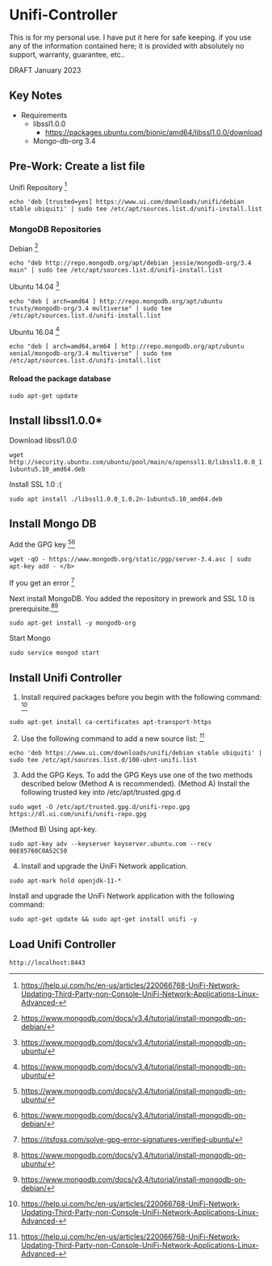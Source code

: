 # Unifi-Controller

This is for my personal use. I have put it here for safe keeping. if you use any of the information contained here; it is provided with absolutely no support, warranty, guarantee, etc..

DRAFT January 2023

## Key Notes
- Requirements 
	- libssl1.0.0
		- https://packages.ubuntu.com/bionic/amd64/libssl1.0.0/download
	- Mongo-db-org 3.4
	

## Pre-Work: Create a list file

Unifi Repository [^1]
```
echo 'deb [trusted=yes] https://www.ui.com/downloads/unifi/debian stable ubiquiti' | sudo tee /etc/apt/sources.list.d/unifi-install.list
```
### MongoDB Repositories
Debian [^3]
```
echo "deb http://repo.mongodb.org/apt/debian jessie/mongodb-org/3.4 main" | sudo tee /etc/apt/sources.list.d/unifi-install.list 
```
Ubuntu 14.04 [^2]
```
echo "deb [ arch=amd64 ] http://repo.mongodb.org/apt/ubuntu trusty/mongodb-org/3.4 multiverse" | sudo tee /etc/apt/sources.list.d/unifi-install.list
```
Ubuntu 16.04 [^2]
```
echo "deb [ arch=amd64,arm64 ] http://repo.mongodb.org/apt/ubuntu xenial/mongodb-org/3.4 multiverse" | sudo tee /etc/apt/sources.list.d/unifi-install.list 
```

#### Reload the package database
```
sudo apt-get update
```


## Install libssl1.0.0*
Download libssl1.0.0 
```
wget http://security.ubuntu.com/ubuntu/pool/main/o/openssl1.0/libssl1.0.0_1.0.2n-1ubuntu5.10_amd64.deb
```
Install SSL 1.0  :(
```
sudo apt install ./libssl1.0.0_1.0.2n-1ubuntu5.10_amd64.deb
```
## Install Mongo DB
Add the GPG key [^2][^3] 
```
wget -qO - https://www.mongodb.org/static/pgp/server-3.4.asc | sudo apt-key add - </b>
```
If you get an error [^4]


Next install MongoDB. You added the repository in prework and SSL 1.0 is prerequisite.[^2][^3]
```
sudo apt-get install -y mongodb-org
```
Start Mongo
```
sudo service mongod start
```

## Install Unifi Controller

1. Install required packages before you begin with the following command: [^1]
```
sudo apt-get install ca-certificates apt-transport-https 
```
2. Use the following command to add a new source list: [^1]
```
echo 'deb https://www.ui.com/downloads/unifi/debian stable ubiquiti' | sudo tee /etc/apt/sources.list.d/100-ubnt-unifi.list
```
3. Add the GPG Keys. To add the GPG Keys use one of the two methods described below (Method A is recommended). 
(Method A) Install the following trusted key into /etc/apt/trusted.gpg.d
```
sudo wget -O /etc/apt/trusted.gpg.d/unifi-repo.gpg https://dl.ui.com/unifi/unifi-repo.gpg 
```
(Method B) Using apt-key.
```
sudo apt-key adv --keyserver keyserver.ubuntu.com --recv 06E85760C0A52C50 
```

4. Install and upgrade the UniFi Network application.

```
sudo apt-mark hold openjdk-11-*
```
Install and upgrade the UniFi Network application with the following command:
```
sudo apt-get update && sudo apt-get install unifi -y
```

## Load Unifi Controller
```
http://localhost:8443
```



[^1]: https://help.ui.com/hc/en-us/articles/220066768-UniFi-Network-Updating-Third-Party-non-Console-UniFi-Network-Applications-Linux-Advanced-
[^2]: https://www.mongodb.com/docs/v3.4/tutorial/install-mongodb-on-ubuntu/
[^3]: https://www.mongodb.com/docs/v3.4/tutorial/install-mongodb-on-debian/
[^4]: https://itsfoss.com/solve-gpg-error-signatures-verified-ubuntu/
[^5]: https://packages.ubuntu.com/bionic/amd64/libssl1.0.0/download
